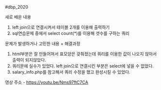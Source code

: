 #dbp_2020

새로 배운 내용
1. left join으로 연결시켜서 테이블 2개를 이용해 출력하기
2. sql연습문제 중에서 select count(*)를 이용해 갯수를 구하는 쿼리 

문제가 발생하거나 고민한 내용 + 해결과정
1. html부분은 잘 만들어져서 표모양은 갖춰졌는데 쿼리를 이용한 값이 나오지 않아서 
출력이 되지않았다.
2. 쿼리문에 실수가 있었다. left join으로 연결시킨 부분은 select에 넣을 수 없었다.
3. salary_info.php를 참고해서 쿼리 수정을 했고 완성시킬 수 있었다.


영상 주소 - https://youtu.be/Nms97ftC7CA
